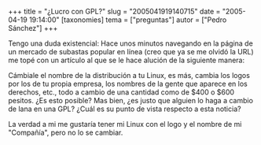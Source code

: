 +++
title = "¿Lucro con GPL?"
slug = "2005041919140715"
date = "2005-04-19 19:14:00"
[taxonomies]
tema = ["preguntas"]
autor = ["Pedro Sánchez"]
+++

Tengo una duda existencial: Hace unos minutos navegando en la página de
un mercado de subastas popular en línea (creo que ya se me olvidó la
URL) me topé con un artículo al que se le hace alución de la siguiente
manera:

<!-- more -->
Cámbiale el nombre de la distribución a tu Linux, es más, cambia los
logos por los de tu propia empresa, los nombres de la gente que aparece
en los derechos, etc., todo a cambio de una cantidad como de $400 o $600
pesitos. ¿Es esto posible? Mas bien, ¿es justo que alguien lo haga a
cambio de lana en una GPL? ¿Cuál es su punto de vista respecto a esta
noticia?

La verdad a mi me gustaría tener mi Linux con el logo y el nombre de mi
&quot;Compañía&quot;, pero no lo se cambiar.

